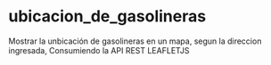 # ubicacion_de_gasolineras
Mostrar la unbicación de gasolineras en un mapa, segun la direccion ingresada, Consumiendo la API REST LEAFLETJS 

